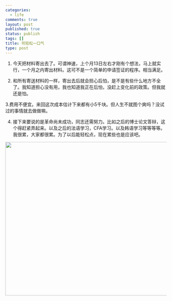 ```yaml
--- 
categories: 
  - life
comments: true
layout: post
published: true
status: publish
tags: []
title: 可短松一口气
type: post
---
```

1. 今天把材料寄出去了。可谓神速，上个月13日左右才刚有个想法，马上就实行，一个月之内寄出材料。这可不是一个简单的申请签证的程序。相当满足。

2. 和所有寄送材料的一样，寄出去后就会担心后怕，是不是有些什么地方不全了。我知道担心没有用，我也知道我正在后怕，没赶上变化前的政策。但我就还是怕。

3.费用不便宜。来回这次成本估计下来都有小5千块。但人生不就图个爽吗？没试过的事情就去做做嘛。

4. 接下来要说的是革命尚未成功，同志还需努力。比如之后的博士论文答辩，这个得赶紧弄起来。以及之后的法语学习，CFA学习。以及韩语学习等等等等。我很累，大家都很累。为了以后能轻松点，现在累些也是应该吧。

<img class="alignnone" title="FEDex 小单" src="https://lh6.googleusercontent.com/-XlCeSmlW6c4/Trj72c3i11I/AAAAAAAADu8/GxoHQNKUIxo/s640/2011-11-08%2B18.39.43.jpg" alt="" width="640" height="480">
